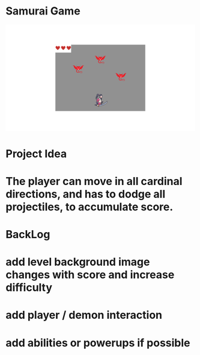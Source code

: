 # Samurai Game

![First Idea](/Game-project-planning/Basic-game-layout.png)

# Project Idea
# The player can move in all cardinal directions, and has to dodge all projectiles, to accumulate score.

# BackLog
# add level background image changes with score and increase difficulty 
# add player / demon interaction 
# add abilities or powerups if possible
